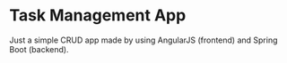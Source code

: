 # Task Management App
Just a simple CRUD app made by using AngularJS (frontend) and Spring Boot (backend).
